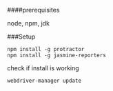 

####prerequisites

node, npm, jdk

###Setup

    npm install -g protractor
    npm install -g jasmine-reporters

check if install is working

    webdriver-manager update
